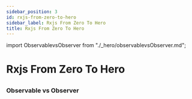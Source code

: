 ```yaml
---
sidebar_position: 3
id: rxjs-from-zero-to-hero
sidebar_label: Rxjs From Zero To Hero
title: Rxjs From Zero To Hero
---
```


import ObservablevsObserver from "./_hero/observablevsObserver.md";

# Rxjs From Zero To Hero


## 
<!-- 
<Interview level="Junior">
  <BoxingvsUnboxing />
</Interview> -->

### Observable vs Observer
<ObservablevsObserver />